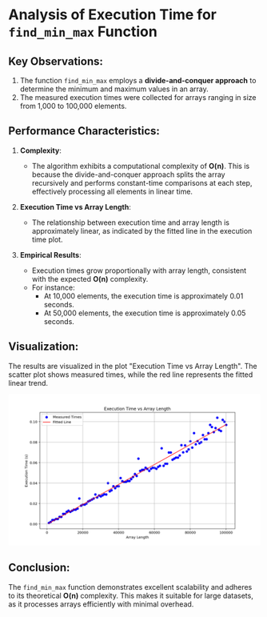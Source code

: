 # Analysis of Execution Time for `find_min_max` Function

## Key Observations:
1. The function `find_min_max` employs a **divide-and-conquer approach** to determine the minimum and maximum values in an array.
2. The measured execution times were collected for arrays ranging in size from 1,000 to 100,000 elements.

## Performance Characteristics:
1. **Complexity**:
   - The algorithm exhibits a computational complexity of **O(n)**. This is because the divide-and-conquer approach splits the array recursively and performs constant-time comparisons at each step, effectively processing all elements in linear time.

2. **Execution Time vs Array Length**:
   - The relationship between execution time and array length is approximately linear, as indicated by the fitted line in the execution time plot.

3. **Empirical Results**:
   - Execution times grow proportionally with array length, consistent with the expected **O(n)** complexity.
   - For instance:
     - At 10,000 elements, the execution time is approximately 0.01 seconds.
     - At 50,000 elements, the execution time is approximately 0.05 seconds.
## Visualization:
The results are visualized in the plot "Execution Time vs Array Length". The scatter plot shows measured times, while the red line represents the fitted linear trend.

![Execution Time vs Array Length](/execution_time_vs_array_length.png)

## Conclusion:
The `find_min_max` function demonstrates excellent scalability and adheres to its theoretical **O(n)** complexity. This makes it suitable for large datasets, as it processes arrays efficiently with minimal overhead.

